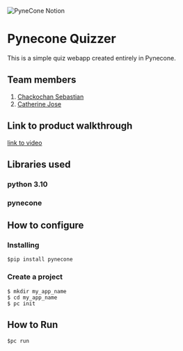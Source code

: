 ![PyneCone Notion](https://github.com/TH-Activities/saturday-hack-night-template/assets/64391274/1e2cbdc1-829f-409a-8d13-03648d912472)


# Pynecone Quizzer
This is a simple quiz webapp created entirely in Pynecone.
## Team members
1. [Chackochan Sebastian](https://github.com/Chackoseb)
2. [Catherine Jose](https://github.com/cath0806)
## Link to product walkthrough
[link to video](https://www.loom.com/share/21785aee7b4c47a8993d26f509ea683c)
## Libraries used
### python 3.10
### pynecone
## How to configure
### Installing
   ```
   $pip install pynecone
   ```
### Create a project
   ```
   $ mkdir my_app_name
   $ cd my_app_name
   $ pc init
   ```
## How to Run
   ```
   $pc run
   ```
